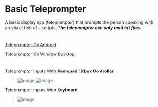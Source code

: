 # Basic Teleprompter
A basic display app (teleprompter) that prompts the person speaking with an visual text of a scripts.
**_The teleprompter can only read txt files._**
#
<a href="https://drive.google.com/file/d/1QArKxwMoXhTNaE2wRF4n4MPIyasDRBE_/view?usp=sharing" target="">Teleprompter On Android</a>

<a href="https://drive.google.com/file/d/1VpOhicoD79w1l5iti4SIxAODpD92ubvL/view?usp=sharing" target=" ">Teleprompter On Window Desktop</a>
# 
Teleprompter Inputs With **Gamepad / Xbox Controller**
> ![image](https://drive.google.com/uc?export=view&id=1Om87ZWPLTH2makZdVl1jwLJcXrFrrOIt)
> ![image](https://drive.google.com/uc?export=view&id=1zM76OO3O3USJPKH9Px83AliYAKY8OBNH)

Teleprompter Inputs With **Keyboard**
> ![image](https://drive.google.com/uc?export=view&id=1r8aGfmCjtYWe-rUhpul5pkj4eaB9isUL)
